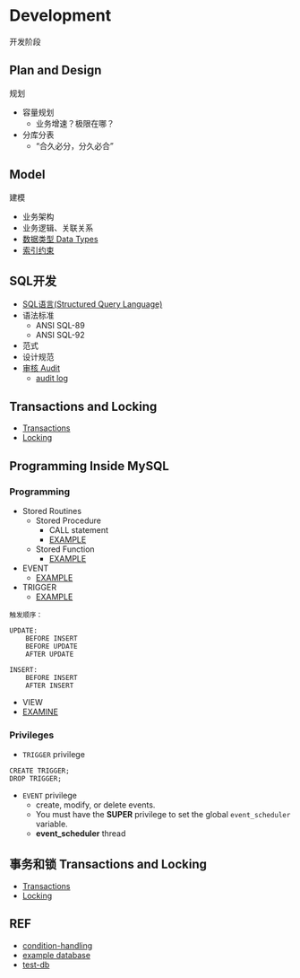 # Development
开发阶段


## Plan and Design
规划

- 容量规划
  - 业务增速？极限在哪？
- 分库分表
  - “合久必分，分久必合”

## Model
建模

- 业务架构
- 业务逻辑、关联关系
- [数据类型 Data Types](model/DataTypes.md)
- [索引约束](model/IndexConstraint.md)

## SQL开发

- [SQL语言(Structured Query Language)](../sql_scripts/sql_dev/sql_demo.sql)
- 语法标准
  - ANSI SQL-89
  - ANSI SQL-92
- 范式  
- 设计规范
- [审核 Audit](audit/Audit.md)
  - [audit log](../mgmt/Maintenance/Log/audit_log.md)

## Transactions and Locking

- [Transactions](transactions/Transaction.md)
- [Locking](locking/Locking.md)

## Programming Inside MySQL

### Programming

- Stored Routines
  - Stored Procedure
    - CALL statement
    - [EXAMPLE](../sql_scripts/programming/ex_procedure.sql)
  - Stored Function
    - [EXAMPLE](../sql_scripts/programming/ex_function.sql)
- EVENT
  - [EXAMPLE](../sql_scripts/programming/ex_event.sql)
- TRIGGER
  - [EXAMPLE](../sql_scripts/programming/ex_trigger.sql)
```
触发顺序：

UPDATE:
	BEFORE INSERT
	BEFORE UPDATE
	AFTER UPDATE

INSERT:
	BEFORE INSERT
	AFTER INSERT

```
- VIEW
- [EXAMINE](../sql_scripts/programming/examine.sql)

### Privileges

- ```TRIGGER``` privilege
```mysql
CREATE TRIGGER;
DROP TRIGGER;
```

- ```EVENT``` privilege
  - create, modify, or delete events.
  - You must have the **SUPER** privilege to set the global ```event_scheduler``` variable.
  - **event_scheduler** thread


## 事务和锁 Transactions and Locking

- [Transactions](transactions/Transaction.md)
- [Locking](locking/Locking.md)

 
## REF

- [condition-handling](https://dev.mysql.com/doc/refman/5.6/en/condition-handling.html)
- [example database](https://dev.mysql.com/doc/index-other.html)
- [test-db](https://launchpad.net/test-db/)